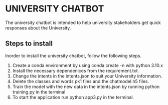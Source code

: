 # UNIVERSITY CHATBOT
The university chatbot is intended to help university stakeholders get quick responses about the University.
## Steps to install
Inorder to install the university chatbot, follow the following steps.
1. Create a conda environment by using conda create -n <your environment name> with python 3.10.x
2. Install the necessary dependenices from the requirement.txt.
3. Change the intents in the intents.json to suit your University information.
4. Delete the classes and words pk1 files and the chatmodel.h5 files.
5. Train the model with the new data in the intents.json by running python training.py in the terminal
6. To start the application run python app3.py in the terminal.

